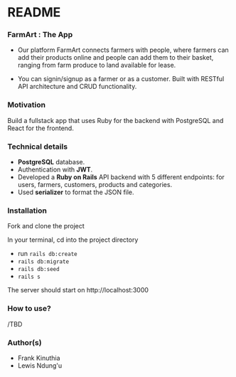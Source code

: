 # README

### FarmArt : The App
- Our platform FarmArt connects farmers with people, where farmers can add their products online and people can add them to their basket, ranging from farm produce to land available for lease.

- You can signin/signup as a farmer or as a customer. Built with RESTful API architecture and CRUD functionality. 

### Motivation
Build a fullstack app that uses Ruby for the backend with PostgreSQL and React for the frontend.  



### Technical details
- **PostgreSQL** database.
- Authentication with **JWT**.
- Developed a **Ruby on Rails** API backend with 5 different endpoints: for users, farmers, customers, products and categories.
- Used **serializer** to format the JSON file.

### Installation
Fork and clone the project 


In your terminal, cd into the project directory
- run `rails db:create`
- `rails db:migrate`
- `rails db:seed`
- `rails s`

The server should start on http://localhost:3000


### How to use?
/TBD


### Author(s)
* Frank Kinuthia
* Lewis Ndung'u
